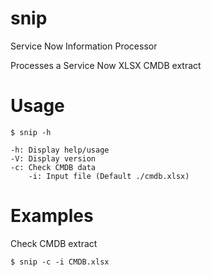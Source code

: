 snip
====

Service Now Information Processor

Processes a Service Now XLSX CMDB extract

Usage
=====

	$ snip -h
	
	-h: Display help/usage
	-V: Display version
	-c: Check CMDB data
        -i: Input file (Default ./cmdb.xlsx)

Examples
========

Check CMDB extract

	$ snip -c -i CMDB.xlsx
